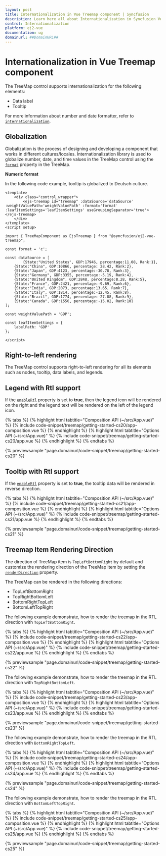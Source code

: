 ```yaml
---
layout: post
title: Internationalization in Vue Treemap component | Syncfusion
description: Learn here all about Internationalization in Syncfusion Vue Treemap component of Syncfusion Essential JS 2 and more.
control: Internationalization 
platform: ej2-vue
documentation: ug
domainurl: ##DomainURL##
---
```


# Internationalization in Vue Treemap component

The TreeMap control supports internationalization for the following elements:

* Data label
* Tooltip

For more information about number and date formatter, refer to [`internationalization`](https://ej2.syncfusion.com/documentation/common/internationalization/).

<!-- markdownlint-disable MD036 -->

## Globalization

Globalization is the process of designing and developing a component that works in different cultures/locales. Internationalization library is used to globalize number, date, and time values in the TreeMap control using the [`format`](https://ej2.syncfusion.com/vue/documentation/api/treemap/#format) property in the TreeMap.

**Numeric format**

In the following code example, tooltip is globalized to Deutsch culture.

```
<template>
    <div class="control_wrapper">
        <ejs-treemap id="treemap" :dataSource='dataSource' :weightValuePath='weightValuePath' :format='format' :leafItemSettings='leafItemSettings' useGroupingSeparator='true'></ejs-treemap>
    </div>
</template>
<script setup>

import { TreeMapComponent as EjsTreemap } from "@syncfusion/ej2-vue-treemap";

const format = 'c';

const dataSource = [
        {State:"United States", GDP:17946, percentage:11.08, Rank:1},
    {State:"China", GDP:10866, percentage: 28.42, Rank:2},
    {State:"Japan", GDP:4123, percentage:-30.78, Rank:3},
    {State:"Germany", GDP:3355, percentage:-5.19, Rank:4},
    {State:"United Kingdom", GDP:2848, percentage:8.28, Rank:5},
    {State:"France", GDP:2421, percentage:-9.69, Rank:6},
    {State:"India", GDP:2073, percentage:13.65, Rank:7},
    {State:"Italy", GDP:1814, percentage:-12.45, Rank:8},
    {State:"Brazil", GDP:1774, percentage:-27.88, Rank:9},
    {State:"Canada", GDP:1550, percentage:-15.02, Rank:10}
];

const weightValuePath = 'GDP';

const leafItemSettings = {
    labelPath: 'GDP'
};

</script>
```

## Right-to-left rendering

The TreeMap control supports right-to-left rendering for all its elements such as nodes, tooltip, data labels, and legends.

## Legend with Rtl support

If the [`enableRtl`](https://ej2.syncfusion.com/vue/documentation/api/treemap/#enablertl) property is set to **true**, then the legend icon will be rendered on the right and the legend text will be rendered on the left of the legend icon.

{% tabs %}
{% highlight html tabtitle="Composition API (~/src/App.vue)" %}
{% include code-snippet/treemap/getting-started-cs20/app-composition.vue %}
{% endhighlight %}
{% highlight html tabtitle="Options API (~/src/App.vue)" %}
{% include code-snippet/treemap/getting-started-cs20/app.vue %}
{% endhighlight %}
{% endtabs %}
        
{% previewsample "page.domainurl/code-snippet/treemap/getting-started-cs20" %}

## Tooltip with Rtl support

If the [`enableRtl`](https://ej2.syncfusion.com/vue/documentation/api/treemap/#enablertl) property is set to **true**, the tooltip data will be rendered in reverse direction.

{% tabs %}
{% highlight html tabtitle="Composition API (~/src/App.vue)" %}
{% include code-snippet/treemap/getting-started-cs21/app-composition.vue %}
{% endhighlight %}
{% highlight html tabtitle="Options API (~/src/App.vue)" %}
{% include code-snippet/treemap/getting-started-cs21/app.vue %}
{% endhighlight %}
{% endtabs %}
        
{% previewsample "page.domainurl/code-snippet/treemap/getting-started-cs21" %}

## Treemap Item Rendering Direction

The direction of TreeMap item is `TopLeftBottomRight` by default and customize the rendering direction of the TreeMap item by setting the [`renderDirection`](https://ej2.syncfusion.com/vue/documentation/api/treemap/#renderdirection) property.

The TreeMap can be rendered in the following directions:

* TopLeftBottomRight
* TopRightBottomLeft
* BottomRightTopLeft
* BottomLeftTopRight

The following example demonstrate, how to render the treemap in the RTL direction with `TopLeftBottomRight`.

{% tabs %}
{% highlight html tabtitle="Composition API (~/src/App.vue)" %}
{% include code-snippet/treemap/getting-started-cs22/app-composition.vue %}
{% endhighlight %}
{% highlight html tabtitle="Options API (~/src/App.vue)" %}
{% include code-snippet/treemap/getting-started-cs22/app.vue %}
{% endhighlight %}
{% endtabs %}
        
{% previewsample "page.domainurl/code-snippet/treemap/getting-started-cs22" %}

The following example demonstrate, how to render the treemap in the RTL direction with `TopRightBottomLeft`.

{% tabs %}
{% highlight html tabtitle="Composition API (~/src/App.vue)" %}
{% include code-snippet/treemap/getting-started-cs23/app-composition.vue %}
{% endhighlight %}
{% highlight html tabtitle="Options API (~/src/App.vue)" %}
{% include code-snippet/treemap/getting-started-cs23/app.vue %}
{% endhighlight %}
{% endtabs %}
        
{% previewsample "page.domainurl/code-snippet/treemap/getting-started-cs23" %}

The following example demonstrate, how to render the treemap in the RTL direction with `BottomRightTopLeft`.

{% tabs %}
{% highlight html tabtitle="Composition API (~/src/App.vue)" %}
{% include code-snippet/treemap/getting-started-cs24/app-composition.vue %}
{% endhighlight %}
{% highlight html tabtitle="Options API (~/src/App.vue)" %}
{% include code-snippet/treemap/getting-started-cs24/app.vue %}
{% endhighlight %}
{% endtabs %}
        
{% previewsample "page.domainurl/code-snippet/treemap/getting-started-cs24" %}

The following example demonstrate, how to render the treemap in the RTL direction with `BottomLeftTopRight`.

{% tabs %}
{% highlight html tabtitle="Composition API (~/src/App.vue)" %}
{% include code-snippet/treemap/getting-started-cs25/app-composition.vue %}
{% endhighlight %}
{% highlight html tabtitle="Options API (~/src/App.vue)" %}
{% include code-snippet/treemap/getting-started-cs25/app.vue %}
{% endhighlight %}
{% endtabs %}
        
{% previewsample "page.domainurl/code-snippet/treemap/getting-started-cs25" %}